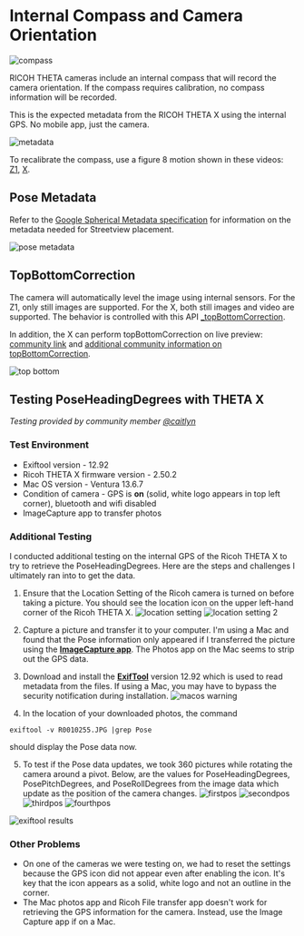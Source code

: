 # Internal Compass and Camera Orientation

![compass](images/compass_orientation/compass.png)

RICOH THETA cameras include an internal compass that will record the camera orientation.
If the compass requires calibration, no compass information will be recorded.

This is the expected metadata from the RICOH THETA X using the internal GPS. No mobile app, just the camera.

![metadata](images/compass_orientation/metadata.jpg)

To recalibrate the compass, use a figure 8 motion shown in these videos: [Z1](https://youtu.be/Q9e7FoWYRY8),
[X](https://youtu.be/6UX2QBLjZbE).

## Pose Metadata

Refer to the [Google Spherical Metadata specification](https://developers.google.com/streetview/spherical-metadata)
for information on the metadata needed for Streetview
placement.

![pose metadata](images/compass_orientation/pose_metadata2.png)

## TopBottomCorrection

The camera will automatically level the image using internal sensors.
For the Z1, only still images are supported.  For the X, both still images and video are supported.
The behavior is controlled with this API
[_topBottomCorrection](https://github.com/ricohapi/theta-api-specs/blob/main/theta-web-api-v2.1/options/_top_bottom_correction.md).

In addition, the X can perform topBottomCorrection on live preview: [community link](https://community.theta360.guide/t/is-it-possible-to-get-ricoh-camera-orientation-from-live-preview/9510/6?u=craig) and [additional community information on topBottomCorrection](https://community.theta360.guide/t/ricoh-theta-disable-auto-level-topbottomcorrection-for-interval-shooting/9338?u=craig).

![top bottom](images/compass_orientation/top_bottom.png)

## Testing PoseHeadingDegrees with THETA X

_Testing provided by community member [@caitlyn](https://community.theta360.guide/u/caitlyn/summary)_

### Test Environment

* Exiftool version - 12.92
* Ricoh THETA X firmware version - 2.50.2
* Mac OS version - Ventura 13.6.7
* Condition of camera - GPS is **on** (solid, white logo appears in top left corner), bluetooth and wifi disabled
* ImageCapture app to transfer photos

### Additional Testing

I conducted additional testing on the internal GPS of the Ricoh THETA X to try to retrieve the PoseHeadingDegrees. Here are the steps and challenges I ultimately ran into to get the data.

1) Ensure that the Location Setting of the Ricoh camera is turned on before taking a picture. You should see the location icon on the upper left-hand corner of the Ricoh THETA X.
![location setting](images/compass_orientation/location-setting.jpg)
![location setting 2](images/compass_orientation/location-setting2.jpg)

2) Capture a picture and transfer it to your computer. I'm using a Mac and found that the Pose information only appeared if I transferred the picture using the **[ImageCapture app](https://support.apple.com/guide/image-capture/transfer-images-imgcp1003/mac)**. The Photos app on the Mac seems to strip out the GPS data.

3) Download and install the **[ExifTool](https://exiftool.org/install.html)** version 12.92 which is used to read metadata from the files. If using a Mac, you may have to bypass the security notification during installation.
![macos warning](images/compass_orientation/macos-warning.png)

4) In the location of your downloaded photos, the command

`exiftool -v R0010255.JPG |grep Pose`

should display the Pose data now.

5) To test if the Pose data updates, we took 360 pictures while rotating the camera around a pivot. Below, are the values for PoseHeadingDegrees, PosePitchDegrees, and PoseRollDegrees from the image data which update as the position of the camera changes.
![firstpos](images/compass_orientation/firstpos.jpg)
![secondpos](images/compass_orientation/secondpos.jpg)
![thirdpos](uimages/compass_orientation/thirdpos.jpg)
![fourthpos](images/compass_orientation/fourthpos.jpg)

![exiftool results](images/compass_orientation/exiftool-results.png)

### Other Problems

* On one of the cameras we were testing on, we had to reset the settings because the GPS icon did not appear even after enabling the icon. It's key that the icon appears as a solid, white logo and not an outline in the corner.
* The Mac photos app and Ricoh File transfer app doesn't work for retrieving the GPS information for the camera. Instead, use the Image Capture app if on a Mac.
